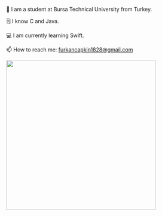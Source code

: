 
🏫 I am a student at Bursa Technical University from Turkey.

🗒️ I know C and Java.

💻 I am currently learning Swift.

📫 How to reach me: furkancapkin1828@gmail.com

<img width=400 src= "https://github-readme-stats.vercel.app/api/top-langs/?username=FurkanCAPKIN&theme=radical&hide_border=false&include_all_commits=false&count_private=false&layout=compact">

      
    

<!--
**FurkanCAPKIN/FurkanCAPKIN** is a ✨ _special_ ✨ repository because its `README.md` (this file) appears on your GitHub profile.

Here are some ideas to get you started:

- 🔭 I’m currently working on ...
- 🌱 I’m currently learning ...
- 👯 I’m looking to collaborate on ...
- 🤔 I’m looking for help with ...
- 💬 Ask me about ...
- 📫 How to reach me: ...
- 😄 Pronouns: ...
- ⚡ Fun fact: ...
-->
